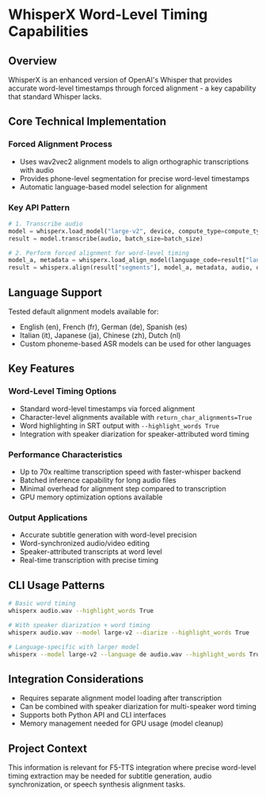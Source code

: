 # WhisperX Word-Level Timing Capabilities

## Overview
WhisperX is an enhanced version of OpenAI's Whisper that provides accurate word-level timestamps through forced alignment - a key capability that standard Whisper lacks.

## Core Technical Implementation

### Forced Alignment Process
- Uses wav2vec2 alignment models to align orthographic transcriptions with audio
- Provides phone-level segmentation for precise word-level timestamps
- Automatic language-based model selection for alignment

### Key API Pattern
```python
# 1. Transcribe audio
model = whisperx.load_model("large-v2", device, compute_type=compute_type)
result = model.transcribe(audio, batch_size=batch_size)

# 2. Perform forced alignment for word-level timing
model_a, metadata = whisperx.load_align_model(language_code=result["language"], device=device)
result = whisperx.align(result["segments"], model_a, metadata, audio, device, return_char_alignments=False)
```

## Language Support
Tested default alignment models available for:
- English (en), French (fr), German (de), Spanish (es)
- Italian (it), Japanese (ja), Chinese (zh), Dutch (nl)
- Custom phoneme-based ASR models can be used for other languages

## Key Features

### Word-Level Timing Options
- Standard word-level timestamps via forced alignment
- Character-level alignments available with `return_char_alignments=True`
- Word highlighting in SRT output with `--highlight_words True`
- Integration with speaker diarization for speaker-attributed word timing

### Performance Characteristics
- Up to 70x realtime transcription speed with faster-whisper backend
- Batched inference capability for long audio files
- Minimal overhead for alignment step compared to transcription
- GPU memory optimization options available

### Output Applications
- Accurate subtitle generation with word-level precision
- Word-synchronized audio/video editing
- Speaker-attributed transcripts at word level
- Real-time transcription with precise timing

## CLI Usage Patterns
```bash
# Basic word timing
whisperx audio.wav --highlight_words True

# With speaker diarization + word timing
whisperx audio.wav --model large-v2 --diarize --highlight_words True

# Language-specific with larger model
whisperx --model large-v2 --language de audio.wav --highlight_words True
```

## Integration Considerations
- Requires separate alignment model loading after transcription
- Can be combined with speaker diarization for multi-speaker word timing
- Supports both Python API and CLI interfaces
- Memory management needed for GPU usage (model cleanup)

## Project Context
This information is relevant for F5-TTS integration where precise word-level timing extraction may be needed for subtitle generation, audio synchronization, or speech synthesis alignment tasks.